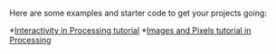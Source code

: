 Here are some examples and starter code to get your projects going:

*[Interactivity in Processing tutorial](https://processing.org/tutorials/interactivity/)
*[Images and Pixels tutorial in Processing](https://processing.org/tutorials/pixels/)


